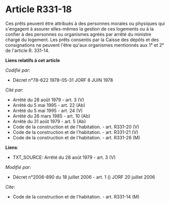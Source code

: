 # Article R331-18

Ces prêts peuvent être attribués à des personnes morales ou physiques qui s'engagent à assurer elles-mêmes la gestion de ces
logements ou à la confier à des personnes ou organismes agréés par arrêté du ministre chargé du logement. Les prêts consentis
par la Caisse des dépôts et des consignations ne peuvent l'être qu'aux organismes mentionnés aux 1° et 2° de l'article R.
331-14.

**Liens relatifs à cet article**

_Codifié par_:

  - Décret n°78-622 1978-05-31 JORF 8 JUIN 1978

_Cité par_:

  - Arrêté du 28 août 1979 - art. 3 (V)
  - Arrêté du 5 mai 1995 - art. 22 (Ab)
  - Arrêté du 5 mai 1995 - art. 24 (V)
  - Arrêté du 26 mars 1985 - art. 10 (Ab)
  - Arrêté du 31 août 1979 - art. 5 (Ab)
  - Code de la construction et de l'habitation. - art. R331-20 (V)
  - Code de la construction et de l'habitation. - art. R331-21 (V)
  - Code de la construction et de l'habitation. - art. R331-26 (M)

**Liens**:

  - TXT_SOURCE: Arrêté du 28 août 1979 - art. 3 (V)

_Modifié par_:

  - Décret n°2006-890 du 18 juillet 2006 - art. 1 () JORF 20 juillet 2006

_Cite_:

  - Code de la construction et de l'habitation. - art. R331-14 (M)
